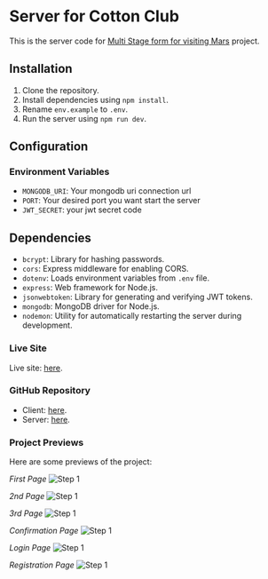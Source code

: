 # Server for Cotton Club
This is the server code for [Multi Stage form for visiting Mars](https://github.com/rasel-gannicus/Multi-stage-form-for-visiting-Mars-application) project. 

## Installation

1. Clone the repository.
2. Install dependencies using `npm install`.
3. Rename `env.example` to `.env`.
4. Run the server using `npm run dev`.

## Configuration

### Environment Variables

- `MONGODB_URI`: Your mongodb uri connection url
- `PORT`: Your desired port you want start the server
- `JWT_SECRET`: your jwt secret code

## Dependencies

- `bcrypt`: Library for hashing passwords.
- `cors`: Express middleware for enabling CORS.
- `dotenv`: Loads environment variables from `.env` file.
- `express`: Web framework for Node.js.
- `jsonwebtoken`: Library for generating and verifying JWT tokens.
- `mongodb`: MongoDB driver for Node.js.
- `nodemon`: Utility for automatically restarting the server during development.

### Live Site

Live site: [here](https://multi-stage-form-for-mars-visit-application.vercel.app/).

### GitHub Repository

- Client: [here](https://github.com/rasel-gannicus/Multi-stage-form-for-visiting-Mars-application).
- Server: [here](https://github.com/rasel-gannicus/Server-for-multi-stage-form-visiting-mars).

### Project Previews

Here are some previews of the project:

*First Page*
![Step 1](https://i.ibb.co/sC03wTL/Xnapper-2024-08-02-13-08-55.png)


*2nd Page*
![Step 1](https://i.ibb.co/w63ZxPq/Xnapper-2024-08-02-13-11-07.png)

*3rd Page*
![Step 1](https://i.ibb.co/K7K6gCz/Xnapper-2024-08-02-13-12-34.png)

*Confirmation Page*
![Step 1](https://i.ibb.co/9Hsh6N9/Xnapper-2024-08-02-13-13-08.png)


*Login Page*
![Step 1](https://i.ibb.co/zNJTkRg/Xnapper-2024-08-02-13-13-31.png)

*Registration Page*
![Step 1](https://i.ibb.co/hcR88Z6/Xnapper-2024-08-02-13-13-52.png)
